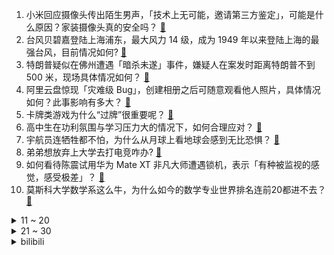 1. 小米回应摄像头传出陌生男声，「技术上无可能，邀请第三方鉴定」，可能是什么原因？家装摄像头真的安全吗？ [:link:](https://www.zhihu.com/question/667211435)
2. 台风贝碧嘉登陆上海浦东，最大风力 14 级，成为 1949 年以来登陆上海的最强台风，目前情况如何? [:link:](https://www.zhihu.com/question/667246486)
3. 特朗普疑似在佛州遭遇「暗杀未遂」事件，嫌疑人在案发时距离特朗普不到 500 米，现场具体情况如何？ [:link:](https://www.zhihu.com/question/667293263)
4. 阿里云盘惊现「灾难级 Bug」，创建相册之后可随意观看他人照片，具体情况如何？此事影响有多大？ [:link:](https://www.zhihu.com/question/667213540)
5. 卡牌类游戏为什么“过牌”很重要呢？ [:link:](https://www.zhihu.com/question/666964567)
6. 高中生在功利氛围与学习压力大的情况下，如何合理应对？ [:link:](https://www.zhihu.com/question/643323432)
7. 宇航员连牺牲都不怕，为什么从月球上看地球会感到无比恐惧？ [:link:](https://www.zhihu.com/question/614568529)
8. 弟弟想放弃上大学去打电竞咋办? [:link:](https://www.zhihu.com/question/605640444)
9. 如何看待陈震试用华为 Mate XT 非凡大师遭遇锁机，表示「有种被监视的感觉，感受极差」？ [:link:](https://www.zhihu.com/question/667182599)
10. 莫斯科大学数学系这么牛，为什么如今的数学专业世界排名连前20都进不去？ [:link:](https://www.zhihu.com/question/347839195)
<details>
<summary>11 ~ 20</summary>

11. 也门胡塞武装称发射的导弹击中以色列腹地，以色列如何回应胡塞武装的导弹袭击声明？ [:link:](https://www.zhihu.com/question/667255226)
12. 女子在超市捞鱼被刺致八级伤残，向超市索赔 22 万元，被鱼刺伤后该如何处理伤口？超市有责任吗？ [:link:](https://www.zhihu.com/question/667078593)
13. 大量求职者因有劳动仲裁诉讼记录遭拒录，如何看待企业这一规定？求职者如何维权？ [:link:](https://www.zhihu.com/question/667029889)
14. 为什么史铁生的家人避免刺激他，但余华、莫言等好友却不用顾忌? [:link:](https://www.zhihu.com/question/630482582)
15. 国内金饰最高涨至 762 元一克，金店门可罗雀，对行业有何影响？消费者如何平衡价格、品牌和设计等需求？ [:link:](https://www.zhihu.com/question/667171363)
16. 香港武打演员徐少强去世，享年 73 岁，他有哪些角色和作品值得铭记？ [:link:](https://www.zhihu.com/question/667241814)
17. 男子选 398 元烫发套餐结账2477元，烫完被告知标价系单支药水价，商家拒退款，此事该如何维权？ [:link:](https://www.zhihu.com/question/666940556)
18. 《笑傲江湖》里令狐冲为什么不告诉师父思过崖山洞? [:link:](https://www.zhihu.com/question/375591764)
19. 为什么一个部门换领导后往往都容易面临整个部门大换血啊？ [:link:](https://www.zhihu.com/question/666820807)
20. 木叶屠佐助全族，还骗他误杀对他最好的大哥，为啥佐助还能原谅木叶？ [:link:](https://www.zhihu.com/question/667072511)
</details>
<details>
<summary>21 ~ 30</summary>

21. 为什么陕西省外的肉夹馍市场多被「老潼关型肉夹馍」占据？ [:link:](https://www.zhihu.com/question/657011697)
22. 有没有觉得特别对不起孩子的一瞬间? [:link:](https://www.zhihu.com/question/642153860)
23. 如何评价由苏敏阿姨真人故事改编，咏梅主演的电影《出走的决心》？ [:link:](https://www.zhihu.com/question/666490722)
24. 华为三折叠和苹果电容相机按键，哪一个才是更好的创新？ [:link:](https://www.zhihu.com/question/666840531)
25. 导致出现“淋过雨所以想给别人打伞”和“淋过雨所以想让别人也淋雨”的差异的机制是什么？ [:link:](https://www.zhihu.com/question/629406525)
26. 非法滞留仙宾礁近 5 个月的菲律宾海警船撤离，中国海警局回应「正告菲方停止煽宣炒作」，释放了什么信号？ [:link:](https://www.zhihu.com/question/667227144)
27. 泡馍为什么走不出西安啊？ [:link:](https://www.zhihu.com/question/665667753)
28. 东北老式盒饭的特点是什么？ [:link:](https://www.zhihu.com/question/666245359)
29. 如何评价任嘉伦、李兰迪主演的古装剧《流水迢迢》？ [:link:](https://www.zhihu.com/question/667161235)
30. 汽车就是一个代步工具，而花那么多钱买豪华车值得吗？ [:link:](https://www.zhihu.com/question/579804613)
</details><details>
<summary>bilibili</summary>

</details>